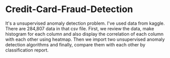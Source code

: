 # Credit-Card-Fraud-Detection
It's a unsupervised anomaly detection problem. I've used data from kaggle. There are 284,807 data in that csv file. First, we review the data, make histogram for each column and also display the correlation of each column with each other using heatmap. Then we import two unsupervised anomaly detection algorithms and finally, compare them with each other by classification report.
